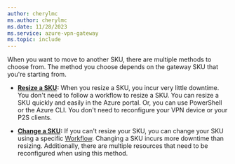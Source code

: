 ```yaml
---
author: cherylmc
ms.author: cherylmc
ms.date: 11/28/2023
ms.service: azure-vpn-gateway
ms.topic: include
---
```


When you want to move to another SKU, there are multiple methods to choose from. The method you choose depends on the gateway SKU that you're starting from. 

* **[Resize a SKU](../articles/vpn-gateway/gateway-sku-resize.md):** When you resize a SKU, you incur very little downtime. You don't need to follow a workflow to resize a SKU. You can resize a SKU quickly and easily in the Azure portal. Or, you can use PowerShell or the Azure CLI. You don't need to reconfigure your VPN device or your P2S clients.

* **[Change a SKU](../articles/vpn-gateway/gateway-sku-change.md):** If you can't resize your SKU, you can change your SKU using a specific [Workflow](../articles/vpn-gateway/gateway-sku-change.md#workflow). Changing a SKU incurs more downtime than resizing. Additionally, there are multiple resources that need to be reconfigured when using this method.
